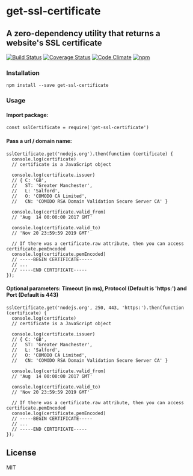 # get-ssl-certificate

## A zero-dependency utility that returns a website's SSL certificate

[![Build Status](https://travis-ci.org/johncrisostomo/get-ssl-certificate.svg?branch=master)](https://travis-ci.org/johncrisostomo/get-ssl-certificate)
[![Coverage Status](https://coveralls.io/repos/github/johncrisostomo/get-ssl-certificate/badge.svg?branch=master)](https://coveralls.io/github/johncrisostomo/get-ssl-certificate?branch=master)
[![Code Climate](https://codeclimate.com/github/johncrisostomo/get-ssl-certificate/badges/gpa.svg)](https://codeclimate.com/github/johncrisostomo/get-ssl-certificate)
[![npm](https://img.shields.io/badge/npm-v2.3.2-blue.svg)](https://www.npmjs.com/package/get-ssl-certificate)

### Installation

```
npm install --save get-ssl-certificate
```

### Usage

#### Import package:

```
const sslCertificate = require('get-ssl-certificate')
```

#### Pass a url / domain name:

```
sslCertificate.get('nodejs.org').then(function (certificate) {
  console.log(certificate)
  // certificate is a JavaScript object

  console.log(certificate.issuer)
  // { C: 'GB',
  //   ST: 'Greater Manchester',
  //   L: 'Salford',
  //   O: 'COMODO CA Limited',
  //   CN: 'COMODO RSA Domain Validation Secure Server CA' }

  console.log(certificate.valid_from)
  // 'Aug  14 00:00:00 2017 GMT'

  console.log(certificate.valid_to)
  // 'Nov 20 23:59:59 2019 GMT'

  // If there was a certificate.raw attribute, then you can access certificate.pemEncoded
  console.log(certificate.pemEncoded)
  // -----BEGIN CERTIFICATE-----
  // ...
  // -----END CERTIFICATE-----
});
```

#### Optional parameters: Timeout (in ms), Protocol (Default is 'https:') and Port (Default is 443)

```
sslCertificate.get('nodejs.org', 250, 443, 'https:').then(function (certificate) {
  console.log(certificate)
  // certificate is a JavaScript object

  console.log(certificate.issuer)
  // { C: 'GB',
  //   ST: 'Greater Manchester',
  //   L: 'Salford',
  //   O: 'COMODO CA Limited',
  //   CN: 'COMODO RSA Domain Validation Secure Server CA' }

  console.log(certificate.valid_from)
  // 'Aug  14 00:00:00 2017 GMT'

  console.log(certificate.valid_to)
  // 'Nov 20 23:59:59 2019 GMT'

  // If there was a certificate.raw attribute, then you can access certificate.pemEncoded
  console.log(certificate.pemEncoded)
  // -----BEGIN CERTIFICATE-----
  // ...
  // -----END CERTIFICATE-----
});
```

## License

MIT
